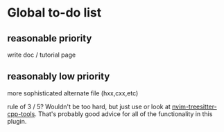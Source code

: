 # Global to-do list

## reasonable priority

write doc / tutorial page


## reasonably low priority

more sophisticated alternate file (hxx,cxx,etc)

rule of 3 / 5? Wouldn't be too hard, but just use or look at [nvim-treesitter-cpp-tools](https://github.com/Badhi/nvim-treesitter-cpp-tools). That's probably good advice for all of the functionality in this plugin.
